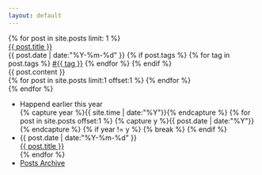 ```yaml
---
layout: default
---
```


<div>
  <div>
    {% for post in site.posts limit: 1 %}
    <article>
      <section class="line-h15 link-title">
        <span class="h2"><a href="{{ post.url }}">{{ post.title }}</a></span>
      </section>
      <section class="px1 h5 line-h15 color-title">
        <span>
          <time datetime="{{ post.date | date:"%Y-%m-%d" }}">{{ post.date | date:"%Y-%m-%d" }}</time>
        </span>
        {% if post.tags %}
        <span class="link-title">
          {% for tag in post.tags %}
          <a href="/tags.html#{{ tag }}" title="{{ tag }}">#{{ tag }}</a>
          {% endfor %}
        </span>
      {% endif %}
      </section>
      <section class="myn2 px2 h4">
        {{ post.content }}
      </section>
      <div class="my4 h1 center color-divider link-divider divider">
        <span class="p4">
          {% for post in site.posts limit:1 offset:1 %}
          <a href="{{ post.url }}"><i class="fa fa-chevron-left"></i></a>
          {% endfor %}
        </span>
        <span class="p4"> <i class="fa fa-circle"></i> </span>
      </div>
    </article>
    {% endfor %}
  </div>
  <ul class="myn2 h4 line-h15">
    <li class="list-none list-seperator color-strong">Happend earlier this year</li>
    {% capture year %}{{ site.time | date:"%Y"}}{% endcapture %}
    {% for post in site.posts offset:1 %}
    {% capture y %}{{ post.date | date:"%Y"}}{% endcapture %}
    {% if year != y %}
    {% break %}
    {% endif %}
    <li class="ml1 line-h15 color-list link-list list-none">
      <div class="clearfix">
        <div class="col pr2">
          <time datetime="{{ post.date | date:"%Y-%m-%d" }}">{{ post.date | date:"%Y-%m-%d" }}</time>
        </div>
        <div class="col col-9">
          <a href="{{ post.url }}" title="{{ post.title }}">{{ post.title }}</a>
        </div>
      </div>
    </li>
    {% endfor %}
    <li class="list-none list-seperator"><a href="/archive.html">Posts Archive</a></li>
  </ul>
</div>
